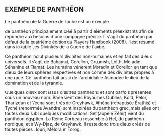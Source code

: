 ## EXEMPLE DE PANTHÉON


Le panthéon de la Guerre de l'aube est un exemple

de panthéon principalement créé à partir d'éléments
préexistants afin de répondre aux besoins d'une campagne
précise. Il s'agit du panthéon par défaut de la quatrième
édition du Players Handbook (2008). Il est résumé dans la
table Les Divinités de la Guerre de l'aube.

Ce panthéon inclut plusieurs divinités non-humaines et
en fait des dieux universels. Il s'agit de Bahamut, Corellon,
Gruumsh, Lolth, Moradin, Séhanine et Tiamat. Les humains
vénèrent Moradin et Corellon en tant que dieux de leurs
sphères respectives et non comme des divinités propres à
une race. Ce panthéon fait aussi de l'archidiable Asmodée le
dieu de la domination et de la tyrannie.

Quelques dieux sont issus d'autres panthéons et sont parfois
présentés sous un nouveau nom. Bane vient des Royaumes
Oubliés, Kord, Pélor, Tharizdun et Vecna sont tirés de
Greyhawk, Athéna (rebaptisée Érathis) et Tyché (renommée
Avandre) sont inspirées du panthéon grec, mais elles ont
toutes deux subi quelques modifications. Set (appelé Zéhir)
vient du panthéon égyptien. La Reine Corbeau ressemble à
Hel, du panthéon nordique, et à Wy-Djaz, de Greyhawk. Il reste
donc trois dieux créés de toutes pièces : loun, Mélora et Torog.
